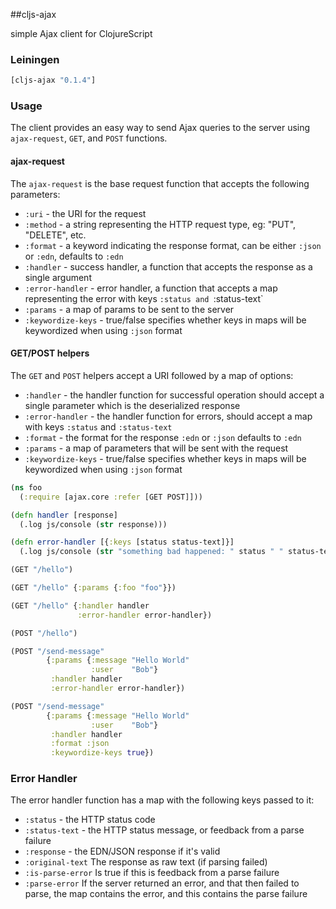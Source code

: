 ##cljs-ajax

simple Ajax client for ClojureScript

### Leiningen

```clojure
[cljs-ajax "0.1.4"]
```

### Usage


The client provides an easy way to send Ajax queries to the server using `ajax-request`, `GET`, and `POST` functions.

#### ajax-request

The `ajax-request` is the base request function that accepts the following parameters:

* `:uri` - the URI for the request
* `:method` - a string representing the HTTP request type, eg: "PUT", "DELETE", etc.
* `:format` - a keyword indicating the response format, can be either `:json` or `:edn`, defaults to `:edn`
* `:handler` - success handler, a function that accepts the response as a single argument
* `:error-handler` - error handler, a function that accepts a map representing the error with keys `:status and `:status-text`
* `:params` - a map of params to be sent to the server
* `:keywordize-keys` - true/false specifies whether keys in maps will be keywordized when using `:json` format
#### GET/POST helpers

The `GET` and `POST` helpers accept a URI followed by a map of options:

* `:handler` - the handler function for successful operation should accept a single parameter which is the deserialized response
* `:error-handler` - the handler function for errors, should accept a map with keys `:status` and `:status-text`
* `:format` - the format for the response `:edn` or `:json` defaults to `:edn`
* `:params` - a map of parameters that will be sent with the request
* `:keywordize-keys` - true/false specifies whether keys in maps will be keywordized when using `:json` format


```clojure
(ns foo
  (:require [ajax.core :refer [GET POST]]))

(defn handler [response]
  (.log js/console (str response)))

(defn error-handler [{:keys [status status-text]}]
  (.log js/console (str "something bad happened: " status " " status-text)))

(GET "/hello")

(GET "/hello" {:params {:foo "foo"}})

(GET "/hello" {:handler handler
               :error-handler error-handler})

(POST "/hello")

(POST "/send-message"
        {:params {:message "Hello World"
                  :user    "Bob"}
         :handler handler
         :error-handler error-handler})

(POST "/send-message"
        {:params {:message "Hello World"
                  :user    "Bob"}
         :handler handler
         :format :json
         :keywordize-keys true})
```

### Error Handler

The error handler function has a map with the following keys passed to it:

* `:status` - the HTTP status code
* `:status-text` - the HTTP status message, or feedback from a parse failure
* `:response` - the EDN/JSON response if it's valid
* `:original-text` The response as raw text (if parsing failed)
* `:is-parse-error` Is true if this is feedback from a parse failure
* `:parse-error` If the server returned an error, and that then failed to parse, the map contains the error, and this contains the parse failure
